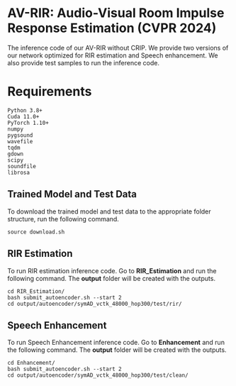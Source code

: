 # AV-RIR: Audio-Visual Room Impulse Response Estimation (CVPR 2024)

The inference code of our AV-RIR without CRIP. We provide two versions of our network optimized for RIR estimation and Speech enhancement. We also provide test samples to run the inference code. 

# Requirements

```
Python 3.8+
Cuda 11.0+
PyTorch 1.10+
numpy
pygsound
wavefile
tqdm
gdown
scipy
soundfile
librosa
```

## Trained Model and Test Data
To download the trained model and test data to the appropriate folder structure, run the following command.
```
source download.sh
```

## RIR Estimation
To run RIR estimation inference code. Go to **RIR_Estimation** and run the following command. The **output** folder will be created with the outputs.

```
cd RIR_Estimation/
bash submit_autoencoder.sh --start 2
cd output/autoencoder/symAD_vctk_48000_hop300/test/rir/

```


## Speech Enhancement
To run Speech Enhancement inference code. Go to **Enhancement** and run the following command. The **output** folder will be created with the outputs.

```
cd Enhancement/
bash submit_autoencoder.sh --start 2
cd output/autoencoder/symAD_vctk_48000_hop300/test/clean/
```
